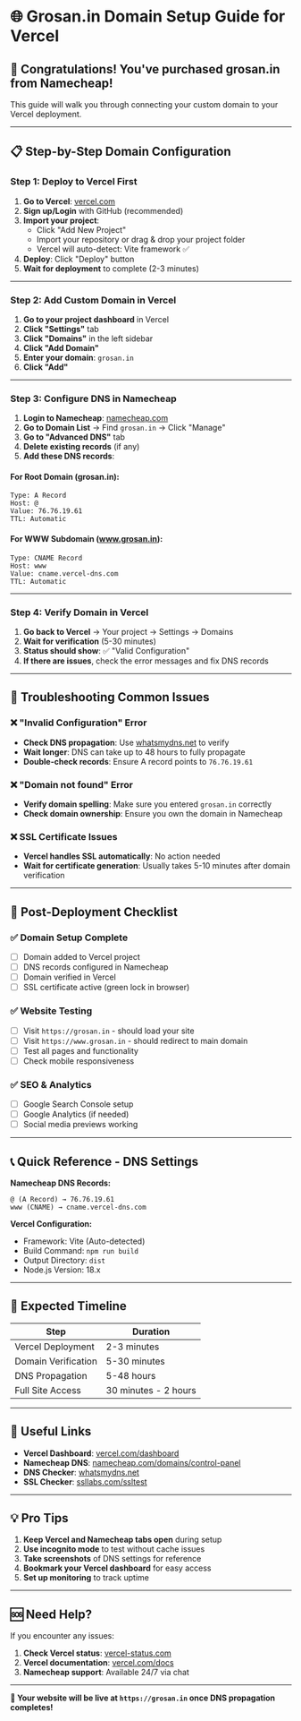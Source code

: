 # 🌐 Grosan.in Domain Setup Guide for Vercel

## 🎉 Congratulations! You've purchased grosan.in from Namecheap!

This guide will walk you through connecting your custom domain to your Vercel deployment.

---

## 📋 **Step-by-Step Domain Configuration**

### **Step 1: Deploy to Vercel First**

1. **Go to Vercel**: [vercel.com](https://vercel.com)
2. **Sign up/Login** with GitHub (recommended)
3. **Import your project**:
   - Click "Add New Project"
   - Import your repository or drag & drop your project folder
   - Vercel will auto-detect: Vite framework ✅
4. **Deploy**: Click "Deploy" button
5. **Wait for deployment** to complete (2-3 minutes)

---

### **Step 2: Add Custom Domain in Vercel**

1. **Go to your project dashboard** in Vercel
2. **Click "Settings"** tab
3. **Click "Domains"** in the left sidebar
4. **Click "Add Domain"**
5. **Enter your domain**: `grosan.in`
6. **Click "Add"**

---

### **Step 3: Configure DNS in Namecheap**

1. **Login to Namecheap**: [namecheap.com](https://namecheap.com)
2. **Go to Domain List** → Find `grosan.in` → Click "Manage"
3. **Go to "Advanced DNS"** tab
4. **Delete existing records** (if any)
5. **Add these DNS records**:

#### **For Root Domain (grosan.in):**

```
Type: A Record
Host: @
Value: 76.76.19.61
TTL: Automatic
```

#### **For WWW Subdomain (www.grosan.in):**

```
Type: CNAME Record
Host: www
Value: cname.vercel-dns.com
TTL: Automatic
```

---

### **Step 4: Verify Domain in Vercel**

1. **Go back to Vercel** → Your project → Settings → Domains
2. **Wait for verification** (5-30 minutes)
3. **Status should show**: ✅ "Valid Configuration"
4. **If there are issues**, check the error messages and fix DNS records

---

## 🔧 **Troubleshooting Common Issues**

### **❌ "Invalid Configuration" Error**

- **Check DNS propagation**: Use [whatsmydns.net](https://whatsmydns.net) to verify
- **Wait longer**: DNS can take up to 48 hours to fully propagate
- **Double-check records**: Ensure A record points to `76.76.19.61`

### **❌ "Domain not found" Error**

- **Verify domain spelling**: Make sure you entered `grosan.in` correctly
- **Check domain ownership**: Ensure you own the domain in Namecheap

### **❌ SSL Certificate Issues**

- **Vercel handles SSL automatically**: No action needed
- **Wait for certificate generation**: Usually takes 5-10 minutes after domain verification

---

## 🚀 **Post-Deployment Checklist**

### **✅ Domain Setup Complete**

- [ ] Domain added to Vercel project
- [ ] DNS records configured in Namecheap
- [ ] Domain verified in Vercel
- [ ] SSL certificate active (green lock in browser)

### **✅ Website Testing**

- [ ] Visit `https://grosan.in` - should load your site
- [ ] Visit `https://www.grosan.in` - should redirect to main domain
- [ ] Test all pages and functionality
- [ ] Check mobile responsiveness

### **✅ SEO & Analytics**

- [ ] Google Search Console setup
- [ ] Google Analytics (if needed)
- [ ] Social media previews working

---

## 📞 **Quick Reference - DNS Settings**

**Namecheap DNS Records:**

```
@ (A Record) → 76.76.19.61
www (CNAME) → cname.vercel-dns.com
```

**Vercel Configuration:**

- Framework: Vite (Auto-detected)
- Build Command: `npm run build`
- Output Directory: `dist`
- Node.js Version: 18.x

---

## 🎯 **Expected Timeline**

| Step                | Duration             |
| ------------------- | -------------------- |
| Vercel Deployment   | 2-3 minutes          |
| Domain Verification | 5-30 minutes         |
| DNS Propagation     | 5-48 hours           |
| Full Site Access    | 30 minutes - 2 hours |

---

## 🔗 **Useful Links**

- **Vercel Dashboard**: [vercel.com/dashboard](https://vercel.com/dashboard)
- **Namecheap DNS**: [namecheap.com/domains/control-panel](https://namecheap.com/domains/control-panel)
- **DNS Checker**: [whatsmydns.net](https://whatsmydns.net)
- **SSL Checker**: [ssllabs.com/ssltest](https://ssllabs.com/ssltest)

---

## 💡 **Pro Tips**

1. **Keep Vercel and Namecheap tabs open** during setup
2. **Use incognito mode** to test without cache issues
3. **Take screenshots** of DNS settings for reference
4. **Bookmark your Vercel dashboard** for easy access
5. **Set up monitoring** to track uptime

---

## 🆘 **Need Help?**

If you encounter any issues:

1. **Check Vercel status**: [vercel-status.com](https://vercel-status.com)
2. **Vercel documentation**: [vercel.com/docs](https://vercel.com/docs)
3. **Namecheap support**: Available 24/7 via chat

---

**🎉 Your website will be live at `https://grosan.in` once DNS propagation completes!**
